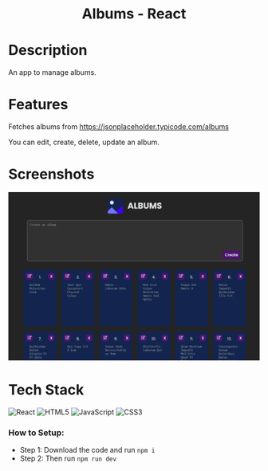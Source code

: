 <div align="center">
      <h1>Albums - React</h1>
</div>


# Description
An app to manage albums.

# Features
Fetches albums from
https://jsonplaceholder.typicode.com/albums

You can edit, create, delete, update an album.
# Screenshots
 <img src="/public/looks.png">
 
# Tech Stack
 ![React](https://img.shields.io/badge/react-%2320232a.svg?style=for-the-badge&logo=react&logoColor=%2361DAFB) ![HTML5](https://img.shields.io/badge/html5-%23E34F26.svg?style=for-the-badge&logo=html5&logoColor=white) ![JavaScript](https://img.shields.io/badge/javascript-%23323330.svg?style=for-the-badge&logo=javascript&logoColor=%23F7DF1E) ![CSS3](https://img.shields.io/badge/css3-%231572B6.svg?style=for-the-badge&logo=css3&logoColor=white)
      
### How to Setup:
- Step 1: Download the code and run <code>npm i</code>
- Step 2: Then run <code>npm run dev</code>
